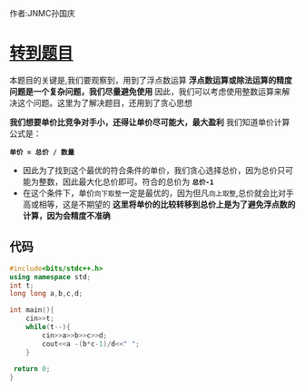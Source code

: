 作者:JNMC孙国庆
# [转到题目](https://ac.nowcoder.com/acm/contest/95016/B)

本题目的关键是,我们要观察到，用到了浮点数运算
**浮点数运算或除法运算的精度问题是一个复杂问题，我们尽量避免使用**
因此，我们可以考虑使用整数运算来解决这个问题。这里为了解决题目，还用到了贪心思想

**我们想要单价比竞争对手小，还得让单价尽可能大，最大盈利**
我们知道单价计算公式是：

**`单价 = 总价 / 数量`**
- 因此为了找到这个最优的符合条件的单价，我们贪心选择总价，因为总价只可能为整数，因此最大化总价即可。符合的总价为 **`总价-1`**
- 在这个条件下，单价`向下取整`一定是最优的，因为但凡`向上取整`,总价就会比对手高或相等，这是不期望的
**这里将单价的比较转移到总价上是为了避免浮点数的计算，因为会精度不准确**


## 代码
```cpp
#include<bits/stdc++.h>
using namespace std;
int t;
long long a,b,c,d;

int main(){
    cin>>t;
    while(t--){
        cin>>a>>b>>c>>d;
        cout<<a -(b*c-1)/d<<" ";
    }
    
 return 0;   
}
```